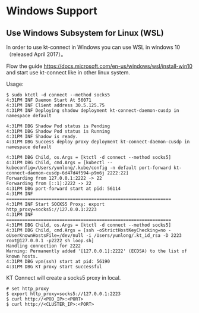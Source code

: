 Windows Support
==============

## Use Windows Subsystem for Linux (WSL)

In order to use kt-connect in Windows you can use WSL in windows 10（released April 2017）。

Flow the guide https://docs.microsoft.com/en-us/windows/wsl/install-win10 and start use kt-connect like in other linux system.

Usage:

```
$ sudo ktctl -d connect --method socks5
4:31PM INF Daemon Start At 56071
4:31PM INF Client address 30.5.125.75
4:31PM INF Deploying shadow deployment kt-connect-daemon-cusdp in namespace default

4:31PM DBG Shadow Pod status is Pending
4:31PM DBG Shadow Pod status is Running
4:31PM INF Shadow is ready.
4:31PM DBG Success deploy proxy deployment kt-connect-daemon-cusdp in namespace default

4:31PM DBG Child, os.Args = [ktctl -d connect --method socks5]
4:31PM DBG Child, cmd.Args = [kubectl --kubeconfig=/Users/yunlong/.kube/config -n default port-forward kt-connect-daemon-cusdp-6d47d4f594-p9m6j 2222:22]
Forwarding from 127.0.0.1:2222 -> 22
Forwarding from [::1]:2222 -> 22
4:31PM DBG port-forward start at pid: 56114
4:31PM INF ==============================================================
4:31PM INF Start SOCKS5 Proxy: export http_proxy=socks5://127.0.0.1:2223
4:31PM INF ==============================================================
4:31PM DBG Child, os.Args = [ktctl -d connect --method socks5]
4:31PM DBG Child, cmd.Args = [ssh -oStrictHostKeyChecking=no -oUserKnownHostsFile=/dev/null -i /Users/yunlong/.kt_id_rsa -D 2223 root@127.0.0.1 -p2222 sh loop.sh]
Handling connection for 2222
Warning: Permanently added '[127.0.0.1]:2222' (ECDSA) to the list of known hosts.
4:31PM DBG vpn(ssh) start at pid: 56190
4:31PM DBG KT proxy start successful
```

KT Connect will create a socks5 proxy in local.

```
# set http_proxy
$ export http_proxy=socks5://127.0.0.1:2223
$ curl http://<POD_IP>:<PORT>
$ curl http://<CLUSTER_IP>:<PORT>
```